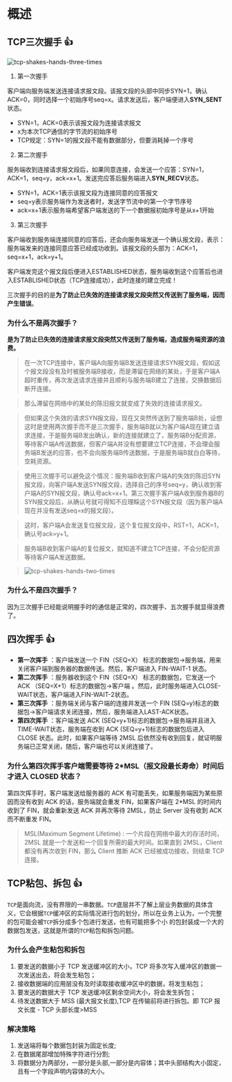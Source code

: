 # 概述

## TCP三次握手 :+1:

![tcp-shakes-hands-three-times](/img/network/tcp-shakes-hands-three-times.png)

1. 第一次握手

客户端向服务端发送连接请求报文段。该报文段的头部中同步SYN=1，确认ACK=0，同时选择一个初始序号seq=x。请求发送后，客户端便进入**SYN_SENT**状态。

- SYN=1，ACK=0表示该报文段为连接请求报文
- x为本次TCP通信的字节流的初始序号
- TCP规定：SYN=1的报文段不能有数据部分，但要消耗掉一个序号

2. 第二次握手

服务端收到连接请求报文段后，如果同意连接，会发送一个应答：SYN=1，ACK=1，seq=y，ack=x+1。发送完应答后服务端进入**SYN_RECV**状态。

- SYN=1，ACK=1表示该报文段为连接同意的应答报文
- seq=y表示服务端作为发送者时，发送字节流中的第一个字节序号
- ack=x+1表示服务端希望客户端发送的下一个数据报初始序号是从x+1开始

3. 第三次握手

客户端收到服务端连接同意的应答后，还会向服务端发送一个确认报文段，表示：服务端发来的连接同意应答已经成功收到。该报文段的头部为：ACK=1，seq=x+1，ack=y+1。

客户端发完这个报文段后便进入ESTABLISHED状态，服务端收到这个应答后也进入ESTABLISHED状态（TCP连接成功），此时连接的建立完成！

三次握手的目的是**为了防止已失效的连接请求报文段突然又传送到了服务端，因而产生错误**。

### 为什么不是两次握手？

**是为了防止已失效的连接请求报文段突然又传送到了服务端，造成服务端资源的浪费。**

> 在一次TCP连接中，客户端A向服务端B发送连接请求SYN报文段，假如这个报文段没有及时被服务端B接收，而是滞留在网络的某处，于是客户端A超时重传，再次发送请求连接并且顺利与服务端B建立了连接，交换数据后断开连接。

> 那么滞留在网络中的某处的陈旧报文就变成了失效的连接请求报文。

> 但如果这个失效的请求SYN报文段，现在又突然传送到了服务端B处，设想这时是使用两次握手而不是三次握手，服务端B就以为客户端A现在建立请求连接，于是服务端B发出确认，新的连接就建立了，服务端B分配资源，等待客户端A传送数据，但客户端A并没有想要建立TCP连接，不会理会服务端B发送的应答，也不会向服务端B传送数据，于是服务端B就白白等待，空耗资源。

> 使用三次握手可以避免这个情况：服务端B收到客户端A的失效的陈旧SYN报文段，向客户端A发送SYN报文段，选择自己的序号seq=y，确认收到客户端A的SYN报文段，确认号ack=x+1。第三次握手客户端A收到服务器B的SYN报文段后，从确认号就可得知不应理睬这个SYN报文段（因为客户端A现在并没有发送seq=x的报文段）。

> 这时，客户端A会发送复位报文段，这个复位报文段中，RST=1，ACK=1，确认号ack=y+1。

> 服务端B收到客户端A的复位报文，就知道不建立TCP连接，不会分配资源等待客户端A发送数据。

> ![tcp-shakes-hands-two-times](/img/network/tcp-shakes-hands-two-times.png)

### 为什么不是四次握手？

因为三次握手已经能说明握手时的通信是正常的，四次握手、五次握手就显得浪费了。

## 四次挥手 :+1:

- **第一次挥手** ：客户端发送一个 FIN（SEQ=X） 标志的数据包->服务端，用来关闭客户端到服务器的数据传送。然后，客户端进入 FIN-WAIT-1 状态。
- **第二次挥手** ：服务器收到这个 FIN（SEQ=X） 标志的数据包，它发送一个 ACK （SEQ=X+1）标志的数据包->客户端 。然后，此时服务端进入CLOSE-WAIT状态，客户端进入FIN-WAIT-2状态。
- **第三次挥手** ：服务端关闭与客户端的连接并发送一个 FIN (SEQ=y)标志的数据包->客户端请求关闭连接，然后，服务端进入LAST-ACK状态。
- **第四次挥手** ：客户端发送 ACK (SEQ=y+1)标志的数据包->服务端并且进入TIME-WAIT状态，服务端在收到 ACK (SEQ=y+1)标志的数据包后进入 CLOSE 状态。此时，如果客户端等待 2MSL 后依然没有收到回复，就证明服务端已正常关闭，随后，客户端也可以关闭连接了。

### 为什么第四次挥手客户端需要等待 2*MSL（报文段最长寿命）时间后才进入 CLOSED 状态？

第四次挥手时，客户端发送给服务器的 ACK 有可能丢失，如果服务端因为某些原因而没有收到 ACK 的话，服务端就会重发 FIN，如果客户端在 2*MSL 的时间内收到了 FIN，就会重新发送 ACK 并再次等待 2MSL，防止 Server 没有收到 ACK 而不断重发 FIN。

> MSL(Maximum Segment Lifetime) : 一个片段在网络中最大的存活时间，2MSL 就是一个发送和一个回复所需的最大时间。如果直到 2MSL，Client 都没有再次收到 FIN，那么 Client 推断 ACK 已经被成功接收，则结束 TCP 连接。

## TCP粘包、拆包 :+1:

`TCP`是面向流，没有界限的一串数据。`TCP`底层并不了解上层业务数据的具体含义，它会根据`TCP`缓冲区的实际情况进行包的划分，所以在业务上认为，一个完整的包可能会被`TCP`拆分成多个包进行发送，也有可能把多个小
的包封装成一个大的数据包发送，这就是所谓的`TCP`粘包和拆包问题。

### 为什么会产生粘包和拆包

1. 要发送的数据小于 TCP 发送缓冲区的大小，TCP 将多次写入缓冲区的数据一次发送出去，将会发生粘包；
2. 接收数据端的应用层没有及时读取接收缓冲区中的数据，将发生粘包；
3. 要发送的数据大于 TCP 发送缓冲区剩余空间大小，将会发生拆包；
4. 待发送数据大于 MSS (最大报文长度),TCP 在传输前将进行拆包。即 TCP 报文长度 - TCP 头部长度>MSS

### 解决策略

1. 发送端将每个数据包封装为固定长度;
2. 在数据尾部增加特殊字符进行分割;
3. 将数据分为两部分，一部分是头部,一部分是内容体；其中头部结构大小固定，且有一个字段声明内容体的大小。